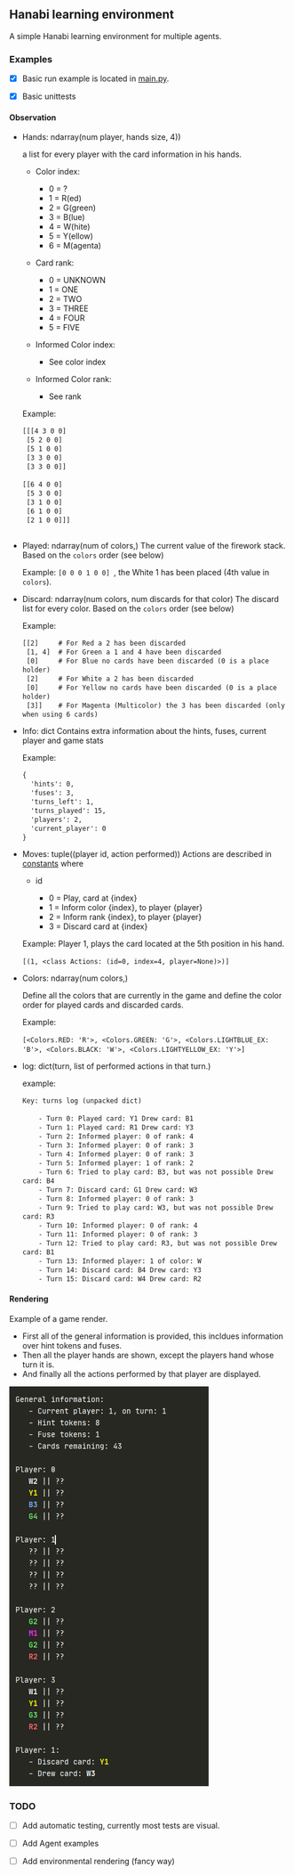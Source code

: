 
## Hanabi learning environment

A simple Hanabi learning environment for multiple agents.


### Examples

- [x] Basic run example is located in [main.py](main.py).
- [x] Basic unittests


#### Observation

- Hands: ndarray(num player, hands size, 4))

    a list for every player with the card information in his hands. 

    - Color index: 
    
        * 0 = ?
        * 1 = R(ed)
        * 2 = G(green)
        * 3 = B(lue)
        * 4 = W(hite)
        * 5 = Y(ellow)
        * 6 = M(agenta)
    
    - Card rank:
    
        * 0 = UNKNOWN
        * 1 = ONE
        * 2 = TWO
        * 3 = THREE
        * 4 = FOUR
        * 5 = FIVE
        
    - Informed Color index:
        
        * See color index
        
    - Informed Color rank:
    
       * See rank
       
    Example:
      
     ```
    [[[4 3 0 0]
      [5 2 0 0]
      [5 1 0 0]
      [3 3 0 0]
      [3 3 0 0]]
    
     [[6 4 0 0]
      [5 3 0 0]
      [3 1 0 0]
      [6 1 0 0]
      [2 1 0 0]]]  
      
    ```

- Played: ndarray(num of colors,)
    The current value of the firework stack. Based on the `colors` order (see below)
    
    Example: ```[0 0 0 1 0 0] ```, the White 1 has been placed (4th value in `colors`).
    
    
- Discard: ndarray(num colors, num discards for that color)
    The discard list for every color. Based on the `colors` order (see below)
    
    Example:
    ```
    [[2]     # For Red a 2 has been discarded
     [1, 4]  # For Green a 1 and 4 have been discarded
     [0]     # For Blue no cards have been discarded (0 is a place holder)
     [2]     # For White a 2 has been discarded
     [0]     # For Yellow no cards have been discarded (0 is a place holder)
     [3]]    # For Magenta (Multicolor) the 3 has been discarded (only when using 6 cards)
    ```
  
- Info: dict
    Contains extra information about the hints, fuses, current player and game stats
    
    Example: 
    ```
    { 
      'hints': 0, 
      'fuses': 3, 
      'turns_left': 1, 
      'turns_played': 15, 
      'players': 2, 
      'current_player': 0
    }
    ```

- Moves: tuple((player id, action performed))
    Actions are described in [constants](environment/utils/constants.py) where 
    
    - id
    
       * 0 = Play, card at {index}
       * 1 = Inform color {index}, to player {player}
       * 2 = Inform rank {index}, to player {player}
       * 3 = Discard card at {index}
       
    Example: Player 1, plays the card located at the 5th position in his hand.
    
    ```[(1, <class Actions: (id=0, index=4, player=None)>)]```
    
    
- Colors: ndarray(num colors,)
    
    Define all the colors that are currently in the game and define the color order
    for played cards and discarded cards.
    
    Example:
    
    ```[<Colors.RED: 'R'>, <Colors.GREEN: 'G'>, <Colors.LIGHTBLUE_EX: 'B'>, <Colors.BLACK: 'W'>, <Colors.LIGHTYELLOW_EX: 'Y'>]```


- log: dict(turn, list of performed actions in that turn.)

   example:
    
    ```
    Key: turns log (unpacked dict)

	    - Turn 0: Played card: Y1 Drew card: B1
	    - Turn 1: Played card: R1 Drew card: Y3
	    - Turn 2: Informed player: 0 of rank: 4
	    - Turn 3: Informed player: 0 of rank: 3
	    - Turn 4: Informed player: 0 of rank: 3
	    - Turn 5: Informed player: 1 of rank: 2
	    - Turn 6: Tried to play card: B3, but was not possible Drew card: B4
	    - Turn 7: Discard card: G1 Drew card: W3
	    - Turn 8: Informed player: 0 of rank: 3
	    - Turn 9: Tried to play card: W3, but was not possible Drew card: R3
	    - Turn 10: Informed player: 0 of rank: 4
	    - Turn 11: Informed player: 0 of rank: 3
	    - Turn 12: Tried to play card: R3, but was not possible Drew card: B1
	    - Turn 13: Informed player: 1 of color: W
	    - Turn 14: Discard card: B4 Drew card: Y3
	    - Turn 15: Discard card: W4 Drew card: R2
    ```


#### Rendering

Example of a game render. 

- First all of the general information is provided, this incldues information over hint tokens and fuses.
- Then all the player hands are shown, except the players hand whose turn it is.
- And finally all the actions performed by that player are displayed.


<img src="resources/images/render.png" width="359" />


### TODO

- [ ] Add automatic testing, currently most tests are visual.
- [ ] Add Agent examples
- [ ] Add environmental rendering (fancy way)


